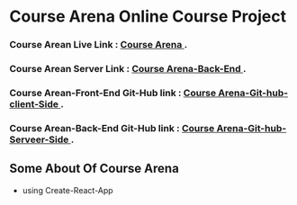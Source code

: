 # Course Arena Online Course Project

### Course Arean Live Link : [Course Arena ](https://course-arena.web.app/).
###  Course Arean Server Link : [Course Arena-Back-End ](https://course-arena-backend.vercel.app/).
### Course Arean-Front-End Git-Hub link : [Course Arena-Git-hub-client-Side ](https://github.com/programming-hero-web-course1/b610-learning-platform-client-side-sh-mihad).
### Course Arean-Back-End Git-Hub link : [Course Arena-Git-hub-Serveer-Side ](https://github.com/programming-hero-web-course1/b610-lerning-platform-server-side-sh-mihad).

## Some About Of Course Arena 

* using Create-React-App